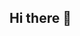 ## Hi there 👋
<!--
🌟 Hello, I'm Rebekah Ndanu 🌟
👩‍💻 Business Information Technology graduate | Software Developer | Tech Enthusiast

💡 Passionate about building dynamic web applications and leveraging technology to solve real-world problems.
🌐 Proficient in JavaScript, React, Python, and Flask.
🌱 I’m currently learning how to build websites on WordPress 
📫 How to reach me: 
    email - rebekahndanu@gmail.com
    linkedIn - https://www.linkedin.com/in/rebekahndanu/
